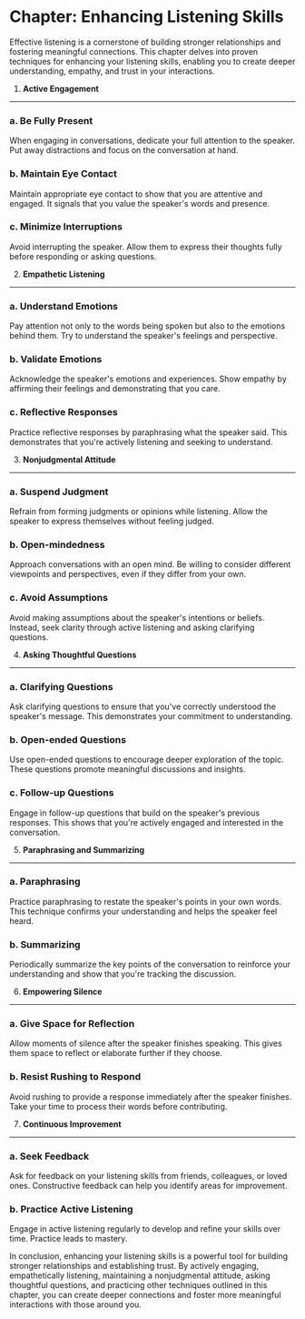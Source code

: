 Chapter: Enhancing Listening Skills
===================================

Effective listening is a cornerstone of building stronger relationships and fostering meaningful connections. This chapter delves into proven techniques for enhancing your listening skills, enabling you to create deeper understanding, empathy, and trust in your interactions.

1. **Active Engagement**
------------------------

### a. **Be Fully Present**

When engaging in conversations, dedicate your full attention to the speaker. Put away distractions and focus on the conversation at hand.

### b. **Maintain Eye Contact**

Maintain appropriate eye contact to show that you are attentive and engaged. It signals that you value the speaker's words and presence.

### c. **Minimize Interruptions**

Avoid interrupting the speaker. Allow them to express their thoughts fully before responding or asking questions.

2. **Empathetic Listening**
---------------------------

### a. **Understand Emotions**

Pay attention not only to the words being spoken but also to the emotions behind them. Try to understand the speaker's feelings and perspective.

### b. **Validate Emotions**

Acknowledge the speaker's emotions and experiences. Show empathy by affirming their feelings and demonstrating that you care.

### c. **Reflective Responses**

Practice reflective responses by paraphrasing what the speaker said. This demonstrates that you're actively listening and seeking to understand.

3. **Nonjudgmental Attitude**
-----------------------------

### a. **Suspend Judgment**

Refrain from forming judgments or opinions while listening. Allow the speaker to express themselves without feeling judged.

### b. **Open-mindedness**

Approach conversations with an open mind. Be willing to consider different viewpoints and perspectives, even if they differ from your own.

### c. **Avoid Assumptions**

Avoid making assumptions about the speaker's intentions or beliefs. Instead, seek clarity through active listening and asking clarifying questions.

4. **Asking Thoughtful Questions**
----------------------------------

### a. **Clarifying Questions**

Ask clarifying questions to ensure that you've correctly understood the speaker's message. This demonstrates your commitment to understanding.

### b. **Open-ended Questions**

Use open-ended questions to encourage deeper exploration of the topic. These questions promote meaningful discussions and insights.

### c. **Follow-up Questions**

Engage in follow-up questions that build on the speaker's previous responses. This shows that you're actively engaged and interested in the conversation.

5. **Paraphrasing and Summarizing**
-----------------------------------

### a. **Paraphrasing**

Practice paraphrasing to restate the speaker's points in your own words. This technique confirms your understanding and helps the speaker feel heard.

### b. **Summarizing**

Periodically summarize the key points of the conversation to reinforce your understanding and show that you're tracking the discussion.

6. **Empowering Silence**
-------------------------

### a. **Give Space for Reflection**

Allow moments of silence after the speaker finishes speaking. This gives them space to reflect or elaborate further if they choose.

### b. **Resist Rushing to Respond**

Avoid rushing to provide a response immediately after the speaker finishes. Take your time to process their words before contributing.

7. **Continuous Improvement**
-----------------------------

### a. **Seek Feedback**

Ask for feedback on your listening skills from friends, colleagues, or loved ones. Constructive feedback can help you identify areas for improvement.

### b. **Practice Active Listening**

Engage in active listening regularly to develop and refine your skills over time. Practice leads to mastery.

In conclusion, enhancing your listening skills is a powerful tool for building stronger relationships and establishing trust. By actively engaging, empathetically listening, maintaining a nonjudgmental attitude, asking thoughtful questions, and practicing other techniques outlined in this chapter, you can create deeper connections and foster more meaningful interactions with those around you.
